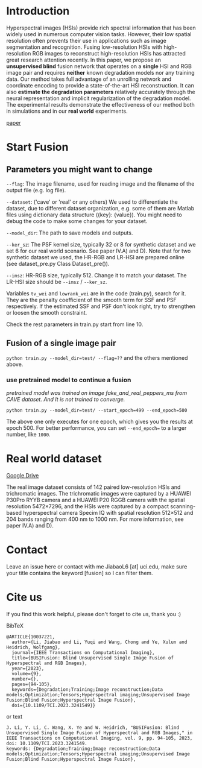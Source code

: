 # Introduction

Hyperspectral images (HSIs) provide rich spectral
information that has been widely used in numerous computer vision
tasks. However, their low spatial resolution often prevents their
use in applications such as image segmentation and recognition.
Fusing low-resolution HSIs with high-resolution RGB images to
reconstruct high-resolution HSIs has attracted great research attention recently. In this paper, we propose an **unsupervised blind**
fusion network that operates on a **single** HSI and RGB image
pair and requires **neither** known degradation models nor any
training data. Our method takes full advantage of an unrolling
network and coordinate encoding to provide a state-of-the-art HSI
reconstruction. It can also **estimate the degradation parameters**
relatively accurately through the neural representation and implicit
regularization of the degradation model. The experimental results
demonstrate the effectiveness of our method both in simulations
and in our **real world** experiments.

[paper](https://ieeexplore.ieee.org/document/10037221)

# Start Fusion

## Parameters you might want to change

`--flag`: The image filename, used for reading image and the filename of the output file (e.g. log file).

`--dataset`: ('cave' or 'real' or any others) We used to differentiate the dataset, due to different dataset organization, e.g. some of them are Matlab files using dictionary data structure ({key}: {value}). You might need to debug the code to make some changes for your dataset.

`--model_dir`: The path to save models and outputs.

`--ker_sz`: The PSF kernel size, typically 32 or 8 for synthetic dataset and we set 6 for our real world scenario. See paper IV.A) and D). Note that for two synthetic dataset we used, the HR-RGB and LR-HSI are prepared online (see dataset_pre.py Class Dataset_pre()).

`--imsz`: HR-RGB size, typically 512. Change it to match your dataset. The LR-HSI size should be `--imsz` / `--ker_sz`.

Variables `tv_wei` and `lowrank_wei` are in the code (train.py), search for it. They are the penalty coefficient of the smooth term for SSF and PSF respectively. If the estimated SSF and PSF don't look right, try to strengthen or loosen the smooth constraint.

Check the rest parameters in train.py start from line 10.

## Fusion of a single image pair

`python train.py --model_dir=test/ --flag=??` and the others mentioned above.

### use pretrained model to continue a fusion

*pretrained model was trained on image fake_and_real_peppers_ms from CAVE dataset. And It is not trained to converge.*

`python train.py --model_dir=test/ --start_epoch=499 --end_epoch=500`

The above one only executes for one epoch, which gives you the results at epoch 500. For better performance, you can set `--end_epoch=` to a larger number, like `1000`.

# Real world dataset

[Google Drive](https://drive.google.com/file/d/1RKdqJQ_u_UhK9KCiw8st3gsv6oFSVY9A/view?usp=drive_link)

The real image dataset consists of 142 paired low-resolution
HSIs and trichromatic images. The trichromatic images were
captured by a HUAWEI P30Pro RYYB camera and a HUAWEI
P20 RGGB camera with the spatial resolution 5472×7296, and
the HSIs were captured by a compact scanning-based hyperspectral camera Specim IQ with spatial resolution 512×512 and
204 bands ranging from 400 nm to 1000 nm. For more information, see paper IV.A) and D).

# Contact

Leave an issue here or contact with me JiabaoL6 [at] uci.edu, make sure your title contains the keyword [fusion] so I can filter them.

# Cite us

If you find this work helpful, please don't forget to cite us, thank you :)

BibTeX

```
@ARTICLE{10037221,
  author={Li, Jiabao and Li, Yuqi and Wang, Chong and Ye, Xulun and Heidrich, Wolfgang},
  journal={IEEE Transactions on Computational Imaging}, 
  title={BUSIFusion: Blind Unsupervised Single Image Fusion of Hyperspectral and RGB Images}, 
  year={2023},
  volume={9},
  number={},
  pages={94-105},
  keywords={Degradation;Training;Image reconstruction;Data models;Optimization;Tensors;Hyperspectral imaging;Unsupervised Image Fusion;Blind Fusion;Hyperspectral Image Fusion},
  doi={10.1109/TCI.2023.3241549}}
```
or text
```
J. Li, Y. Li, C. Wang, X. Ye and W. Heidrich, "BUSIFusion: Blind Unsupervised Single Image Fusion of Hyperspectral and RGB Images," in IEEE Transactions on Computational Imaging, vol. 9, pp. 94-105, 2023, doi: 10.1109/TCI.2023.3241549.
keywords: {Degradation;Training;Image reconstruction;Data models;Optimization;Tensors;Hyperspectral imaging;Unsupervised Image Fusion;Blind Fusion;Hyperspectral Image Fusion},

```

